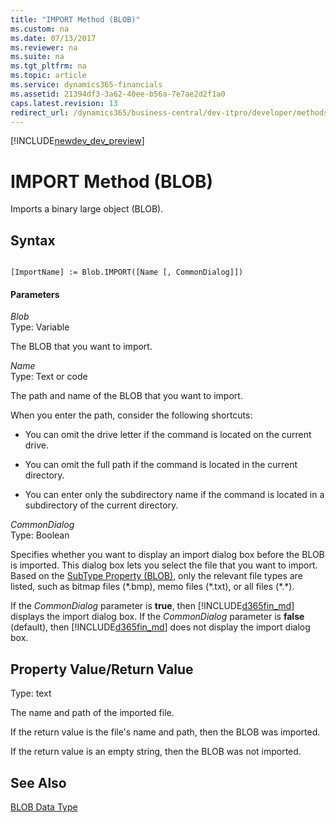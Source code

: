 ```yaml
---
title: "IMPORT Method (BLOB)"
ms.custom: na
ms.date: 07/13/2017
ms.reviewer: na
ms.suite: na
ms.tgt_pltfrm: na
ms.topic: article
ms.service: dynamics365-financials
ms.assetid: 21394df3-3a62-40ee-b56a-7e7ae2d2f1a0
caps.latest.revision: 13
redirect_url: /dynamics365/business-central/dev-itpro/developer/methods/devenv-al-method-reference
---
```


[!INCLUDE[newdev_dev_preview](../includes/newdev_dev_preview.md)]

# IMPORT Method (BLOB)
Imports a binary large object \(BLOB\).  

## Syntax  

```  

[ImportName] := Blob.IMPORT([Name [, CommonDialog]])  
```  

#### Parameters  
 *Blob*  
 Type: Variable  

 The BLOB that you want to import.  

 *Name*  
 Type: Text or code  

 The path and name of the BLOB that you want to import.  

 When you enter the path, consider the following shortcuts:  

-   You can omit the drive letter if the command is located on the current drive.  

-   You can omit the full path if the command is located in the current directory.  

-   You can enter only the subdirectory name if the command is located in a subdirectory of the current directory.  

 *CommonDialog*  
 Type: Boolean  

 Specifies whether you want to display an import dialog box before the BLOB is imported. This dialog box lets you select the file that you want to import. Based on the [SubType Property \(BLOB\)](../properties/devenv-subtype-blob-property.md), only the relevant file types are listed, such as bitmap files \(\*.bmp\), memo files \(\*.txt\), or all files \(\*.\*\).  

 If the *CommonDialog* parameter is **true**, then [!INCLUDE[d365fin_md](../includes/d365fin_md.md)] displays the import dialog box. If the *CommonDialog* parameter is **false** \(default\), then [!INCLUDE[d365fin_md](../includes/d365fin_md.md)] does not display the import dialog box.  

## Property Value/Return Value  
 Type: text  

 The name and path of the imported file.  

 If the return value is the file's name and path, then the BLOB was imported.  

 If the return value is an empty string, then the BLOB was not imported.  

## See Also  
 [BLOB Data Type](../datatypes/devenv-BLOB-Data-Type.md)
